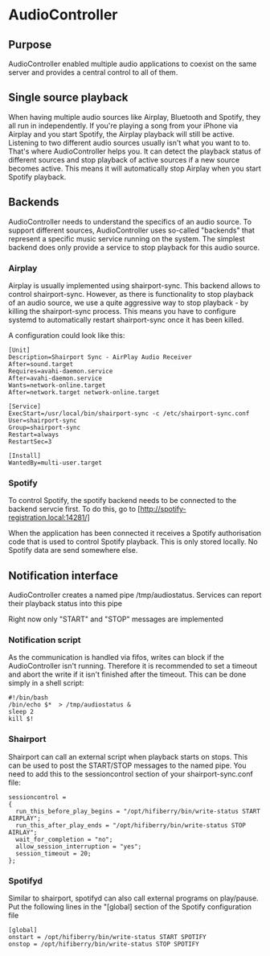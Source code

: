 # AudioController

## Purpose
AudioController enabled multiple audio applications to coexist on the 
same server and provides a central control to all of them.

## Single source playback
When having multiple audio sources like Airplay, Bluetooth and Spotify, 
they all run in independently. If you're playing a song from your iPhone
via Airplay and you start Spotify, the Airplay playback will still be
active. Listening to two different audio sources usually isn't what you
want to to. 
That's where AudioController helps you. It can detect the playback 
status of different sources and stop playback of active sources if a new
source becomes active. This means it will automatically stop Airplay when
you start Spotify playback.

## Backends
AudioController needs to understand the specifics of an audio source. 
To support different sources, AudioController uses so-called "backends" 
that represent a specific music service running on the system. The 
simplest backend does only provide a service to stop playback for this
audio source. 

### Airplay

Airplay is usually implemented using shairport-sync. This backend allows 
to control shairport-sync. However, as there is functionality to stop
playback of an audio source, we use a quite aggressive way to stop 
playback - by killing the shairport-sync process. 
This means you have to configure systemd to automatically restart 
shairport-sync once it has been killed.

A configuration could look like this:
```
[Unit]
Description=Shairport Sync - AirPlay Audio Receiver
After=sound.target
Requires=avahi-daemon.service
After=avahi-daemon.service
Wants=network-online.target
After=network.target network-online.target

[Service]
ExecStart=/usr/local/bin/shairport-sync -c /etc/shairport-sync.conf
User=shairport-sync
Group=shairport-sync
Restart=always
RestartSec=3

[Install]
WantedBy=multi-user.target
```

### Spotify

To control Spotify, the spotify backend needs to be connected to the 
backend servcie first. To do this, go to
[http://spotify-registration.local:14281/]

When the application has been connected it receives a Spotify 
authorisation code that is used to control Spotify playback. This is 
only stored locally. No Spotify data are send somewhere else.


## Notification interface
AudioController creates a named pipe /tmp/audiostatus.
Services can report their playback status into this pipe

Right now only "START" and "STOP" messages are implemented

### Notification script
As the communication is handled via fifos, writes can block if the 
AudioController isn't running. Therefore it is recommended to set a 
timeout and abort the write if it isn't finished after the timeout.
This can be done simply in a shell script:

```
#!/bin/bash
/bin/echo $*  > /tmp/audiostatus &
sleep 2
kill $!
```

### Shairport

Shairport can call an external script when playback starts on stops.
This can be used to post the START/STOP messages to the named pipe. You
need to add this to the sessioncontrol section of your shairport-sync.conf 
file:
```
sessioncontrol =
{
  run_this_before_play_begins = "/opt/hifiberry/bin/write-status START AIRPLAY";
  run_this_after_play_ends = "/opt/hifiberry/bin/write-status STOP AIRLAY"; 
  wait_for_completion = "no";
  allow_session_interruption = "yes";
  session_timeout = 20;
};
```

### Spotifyd

Similar to shairport, spotifyd can also call external programs on 
play/pause. Put the following lines in the "[global] section of the 
Spotify configuration file 

```
[global]
onstart = /opt/hifiberry/bin/write-status START SPOTIFY
onstop = /opt/hifiberry/bin/write-status STOP SPOTIFY
```
